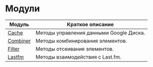 # Модули

| Модуль | Краткое описание |
|--------|------------------|
| [Cache](/reference/cache.md) | Методы управления данными Google Диска. |
| [Combiner](/reference/combiner.md) | Методы комбинирования элементов. |
| [Filter](/reference/filter.md) | Методы отсеивания элементов. |
| [Lastfm](/reference/lastfm.md) | Методы взаимодействия с Last.fm. |
